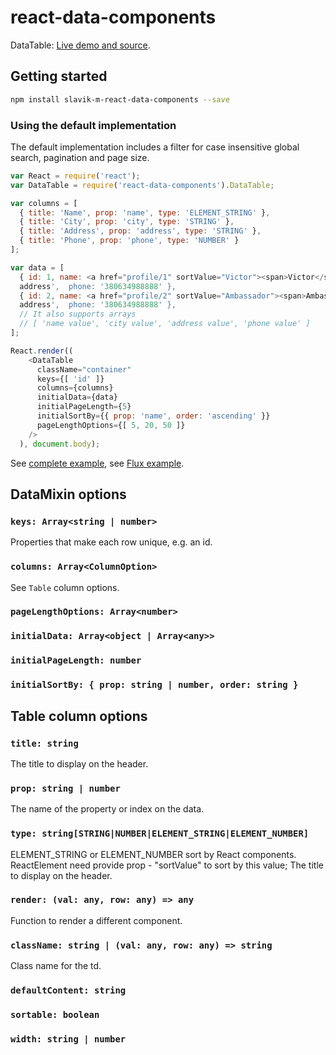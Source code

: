 # react-data-components

DataTable: [Live demo and source](http://jsbin.com/ziyawu/1/).

## Getting started

```sh
npm install slavik-m-react-data-components --save
```

### Using the default implementation

The default implementation includes a filter for case insensitive global search,
pagination and page size.

```javascript
var React = require('react');
var DataTable = require('react-data-components').DataTable;

var columns = [
  { title: 'Name', prop: 'name', type: 'ELEMENT_STRING' },
  { title: 'City', prop: 'city', type: 'STRING' },
  { title: 'Address', prop: 'address', type: 'STRING' },
  { title: 'Phone', prop: 'phone', type: 'NUMBER' }
];

var data = [
  { id: 1, name: <a href="profile/1" sortValue="Victor"><span>Victor</span></a>, city: 'Kiev', address: 'some 
  address',  phone: '380634988888' },
  { id: 2, name: <a href="profile/2" sortValue="Ambassador"><span>Ambassador</span></a>, city: 'Kiev', address: 'some 
  address',  phone: '380634988888' },
  // It also supports arrays
  // [ 'name value', 'city value', 'address value', 'phone value' ]
];

React.render((
    <DataTable
      className="container"
      keys={[ 'id' ]}
      columns={columns}
      initialData={data}
      initialPageLength={5}
      initialSortBy={{ prop: 'name', order: 'ascending' }}
      pageLengthOptions={[ 5, 20, 50 ]}
    />
  ), document.body);
```

See [complete example](example/table/main.js), see [Flux example](example/flux/).

## DataMixin options

### `keys: Array<string | number>`
Properties that make each row unique, e.g. an id.

### `columns: Array<ColumnOption>`
See `Table` column options.

### `pageLengthOptions: Array<number>`
### `initialData: Array<object | Array<any>>`
### `initialPageLength: number`
### `initialSortBy: { prop: string | number, order: string }`

## Table column options

### `title: string`
The title to display on the header.

### `prop: string | number`
The name of the property or index on the data.

### `type: string[STRING|NUMBER|ELEMENT_STRING|ELEMENT_NUMBER]`
ELEMENT_STRING or ELEMENT_NUMBER sort by React components. 
ReactElement need provide prop - "sortValue" to sort by this value;
The title to display on the header.

### `render: (val: any, row: any) => any`
Function to render a different component.

### `className: string | (val: any, row: any) => string`
Class name for the td.

### `defaultContent: string`
### `sortable: boolean`
### `width: string | number`
